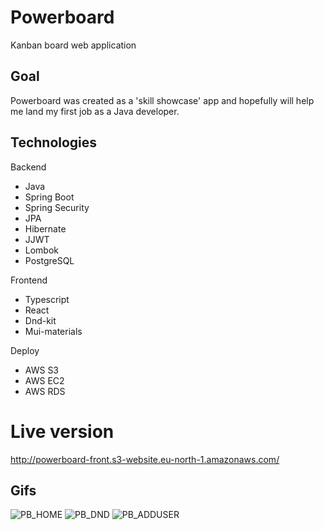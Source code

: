 # Powerboard
Kanban board web application
## Goal
Powerboard was created as a 'skill showcase' app and hopefully will help me land my first job as a Java developer.
## Technologies
Backend
* Java
* Spring Boot
* Spring Security
* JPA
* Hibernate
* JJWT
* Lombok
* PostgreSQL

Frontend
* Typescript
* React
* Dnd-kit
* Mui-materials

Deploy
* AWS S3
* AWS EC2
* AWS RDS

# Live version
http://powerboard-front.s3-website.eu-north-1.amazonaws.com/

## Gifs

![PB_HOME](https://github.com/tymsztrumpf/Powerboard-backend/assets/106514240/b671c264-c696-4e04-a169-6d429cf8a55c)
![PB_DND](https://github.com/tymsztrumpf/Powerboard-backend/assets/106514240/7916d3d8-b448-499f-a653-bac658d3dd61)
![PB_ADDUSER](https://github.com/tymsztrumpf/Powerboard-backend/assets/106514240/fb6c880c-9b1a-4750-b4e5-9fde9b9016e7)
